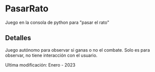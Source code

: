 # PasarRato
Juego en la consola de python para "pasar el rato"

## Detalles
Juego autónomo para observar si ganas o no el combate. Solo es para observar, no tiene interacción con el usuario.

Ultima modificación: Enero - 2023